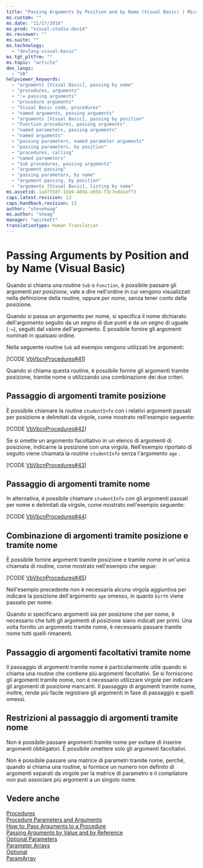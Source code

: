 ```yaml
---
title: "Passing Arguments by Position and by Name (Visual Basic) | Microsoft Docs"
ms.custom: ""
ms.date: "11/17/2016"
ms.prod: "visual-studio-dev14"
ms.reviewer: ""
ms.suite: ""
ms.technology: 
  - "devlang-visual-basic"
ms.tgt_pltfrm: ""
ms.topic: "article"
dev_langs: 
  - "VB"
helpviewer_keywords: 
  - "arguments [Visual Basic], passing by name"
  - "procedures, arguments"
  - ":= passing arguments"
  - "procedure arguments"
  - "Visual Basic code, procedures"
  - "named arguments, passing arguments"
  - "arguments [Visual Basic], passing by position"
  - "Function procedures, passing arguments"
  - "named parameters, passing arguments"
  - "named arguments"
  - "passing parameters, named parameter arguments"
  - "passing parameters, by position"
  - "procedures, calling"
  - "named parameters"
  - "Sub procedures, passing arguments"
  - "argument passing"
  - "passing parameters, by name"
  - "argument passing, by position"
  - "arguments [Visual Basic], listing by name"
ms.assetid: 1ad7358f-1da9-48da-a95b-f3c7ed41eff3
caps.latest.revision: 13
caps.handback.revision: 13
author: "stevehoag"
ms.author: "shoag"
manager: "wpickett"
translationtype: Human Translation
---
```

# Passing Arguments by Position and by Name (Visual Basic)
Quando si chiama una routine `Sub` o `Function`, è possibile passare gli argomenti *per posizione*, vale a dire nell'ordine in cui vengono visualizzati nella definizione della routine, oppure *per nome*, senza tener conto della posizione.  
  
 Quando si passa un argomento per nome, si specifica il nome dichiarato dell'argomento seguito da un segno di due punti e da un segno di uguale \(`:=`\), seguiti dal valore dell'argomento.  È possibile fornire gli argomenti nominati in qualsiasi ordine.  
  
 Nella seguente routine `Sub` ad esempio vengono utilizzati tre argomenti:  
  
 [!CODE [VbVbcnProcedures#41](../CodeSnippet/VS_Snippets_VBCSharp/VbVbcnProcedures#41)]  
  
 Quando si chiama questa routine, è possibile fornire gli argomenti tramite posizione, tramite nome o utilizzando una combinazione dei due criteri.  
  
## Passaggio di argomenti tramite posizione  
 È possibile chiamare la routine  `studentInfo`  con i relativi argomenti passati per posizione e delimitati da virgole, come mostrato nell'esempio seguente:  
  
 [!CODE [VbVbcnProcedures#42](../CodeSnippet/VS_Snippets_VBCSharp/VbVbcnProcedures#42)]  
  
 Se si omette un argomento facoltativo in un elenco di argomenti di posizione, indicarne la posizione con una virgola.  Nell'esempio riportato di seguito viene chiamata la routine `studentInfo` senza l'argomento  `age` .  
  
 [!CODE [VbVbcnProcedures#43](../CodeSnippet/VS_Snippets_VBCSharp/VbVbcnProcedures#43)]  
  
## Passaggio di argomenti tramite nome  
 In alternativa, è possibile chiamare `studentInfo` con gli argomenti passati per nome e delimitati da virgole, come mostrato nell'esempio seguente:  
  
 [!CODE [VbVbcnProcedures#44](../CodeSnippet/VS_Snippets_VBCSharp/VbVbcnProcedures#44)]  
  
## Combinazione di argomenti tramite posizione e tramite nome  
 È possibile fornire argomenti tramite posizione e tramite nome in un'unica chiamata di routine, come mostrato nell'esempio che segue:  
  
 [!CODE [VbVbcnProcedures#45](../CodeSnippet/VS_Snippets_VBCSharp/VbVbcnProcedures#45)]  
  
 Nell'esempio precedente non è necessaria alcuna virgola aggiuntiva per indicare la posizione dell'argomento `age` omesso, in quanto  `birth`  viene passato per nome.  
  
 Quando si specificano argomenti sia per posizione che per nome, è necessario che tutti gli argomenti di posizione siano indicati per primi.  Una volta fornito un argomento tramite nome, è necessario passare tramite nome tutti quelli rimanenti.  
  
## Passaggio di argomenti facoltativi tramite nome  
 Il passaggio di argomenti tramite nome è particolarmente utile quando si chiama una routine che contiene più argomenti facoltativi.  Se si forniscono gli argomenti tramite nome, non è necessario utilizzare virgole per indicare gli argomenti di posizione mancanti.  Il passaggio di argomenti tramite nome, inoltre, rende più facile registrare gli argomenti in fase di passaggio e quelli omessi.  
  
## Restrizioni al passaggio di argomenti tramite nome  
 Non è possibile passare argomenti tramite nome per evitare di inserire argomenti obbligatori.  È possibile omettere solo gli argomenti facoltativi.  
  
 Non è possibile passare una matrice di parametri tramite nome,  perché, quando si chiama una routine, si fornisce un numero non definito di argomenti separati da virgole per la matrice di parametro e il compilatore non può associare più argomenti a un singolo nome.  
  
## Vedere anche  
 [Procedures](../../../../visual-basic/programming-guide/language-features/procedures/index.md)   
 [Procedure Parameters and Arguments](../../../../visual-basic/programming-guide/language-features/procedures/procedure-parameters-and-arguments.md)   
 [How to: Pass Arguments to a Procedure](../../../../visual-basic/programming-guide/language-features/procedures/how-to-pass-arguments-to-a-procedure.md)   
 [Passing Arguments by Value and by Reference](../../../../visual-basic/programming-guide/language-features/procedures/passing-arguments-by-value-and-by-reference.md)   
 [Optional Parameters](../../../../visual-basic/programming-guide/language-features/procedures/optional-parameters.md)   
 [Parameter Arrays](../../../../visual-basic/programming-guide/language-features/procedures/parameter-arrays.md)   
 [Optional](../../../../visual-basic/language-reference/modifiers/optional.md)   
 [ParamArray](../../../../visual-basic/language-reference/modifiers/paramarray.md)